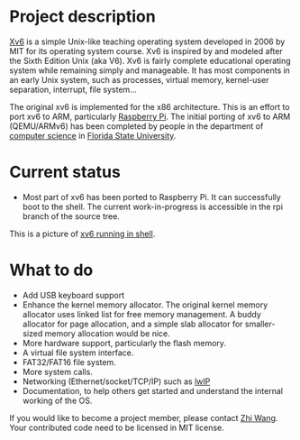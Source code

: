 # Project description #
[Xv6](http://pdos.csail.mit.edu/6.828/2012/xv6.html) is a simple Unix-like teaching operating system developed in 2006 by MIT for its operating system course. Xv6 is inspired by and modeled after the Sixth Edition Unix (aka V6). Xv6 is fairly complete educational operating system while remaining simply and manageable. It has most components in an early Unix system, such as processes, virtual memory, kernel-user separation, interrupt, file system...

The original xv6 is implemented for the x86 architecture. This is an effort to port xv6 to ARM, particularly [Raspberry Pi](http://www.raspberrypi.org/). The initial porting of xv6 to ARM (QEMU/ARMv6) has been completed by people in the department of [computer science](http://www.cs.fsu.edu) in [Florida State University](http://www.fsu.edu).

# Current status #
  * Most part of xv6 has been ported to Raspberry Pi. It can successfully boot to the shell. The current work-in-progress is accessible in the rpi branch of the source tree.

This is a picture of [xv6 running in shell](http://xv6-rpi.googlecode.com/files/shell.jpg).

# What to do #
  * Add USB keyboard support
  * Enhance the kernel memory allocator. The original kernel memory allocator uses linked list for free memory management. A buddy allocator for page allocation, and a simple slab allocator for smaller-sized memory allocation would be nice.
  * More hardware support, particularly the flash memory.
  * A virtual file system interface.
  * FAT32/FAT16 file system.
  * More system calls.
  * Networking (Ethernet/socket/TCP/IP) such as [lwIP](http://savannah.nongnu.org/projects/lwip/)
  * Documentation, to help others get started and understand the internal working of the OS.

If you would like to become a project member, please contact [Zhi Wang](http://www.cs.fsu.edu/~zwang/). Your contributed code need to be licensed in MIT license.